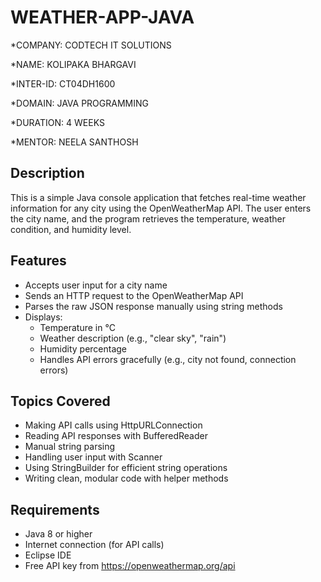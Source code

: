 # WEATHER-APP-JAVA

*COMPANY: CODTECH IT SOLUTIONS

*NAME: KOLIPAKA BHARGAVI

*INTER-ID: CT04DH1600

*DOMAIN: JAVA PROGRAMMING

*DURATION: 4 WEEKS

*MENTOR: NEELA SANTHOSH

## Description
This is a simple Java console application that fetches real-time weather information for any city using the OpenWeatherMap API. The user enters the city name, and the program retrieves the temperature, weather condition, and humidity level.

## Features
- Accepts user input for a city name
- Sends an HTTP request to the OpenWeatherMap API
- Parses the raw JSON response manually using string methods
- Displays:
  - Temperature in °C
  - Weather description (e.g., "clear sky", "rain")
  - Humidity percentage
  - Handles API errors gracefully (e.g., city not found, connection errors)

## Topics Covered
- Making API calls using HttpURLConnection
- Reading API responses with BufferedReader
- Manual string parsing
- Handling user input with Scanner
- Using StringBuilder for efficient string operations
- Writing clean, modular code with helper methods

## Requirements
- Java 8 or higher
- Internet connection (for API calls)
- Eclipse IDE
- Free API key from https://openweathermap.org/api

